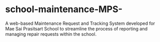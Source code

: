 # school-maintenance-MPS-
A web-based Maintenance Request and Tracking System developed for Mae Sai Prasitsart School to streamline the process of reporting and managing repair requests within the school.
